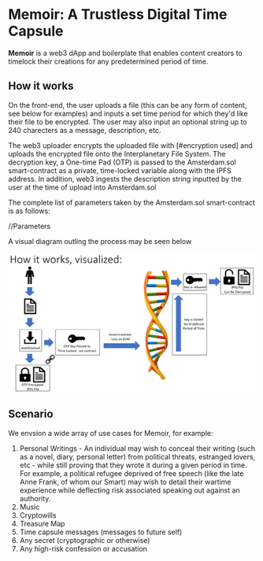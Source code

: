 # Memoir: A Trustless Digital Time Capsule

<b>Memoir</b> is a web3 dApp and boilerplate that enables content creators to timelock their creations for any predetermined period of time.

## How it works

On the front-end, the user uploads a file (this can be any form of content, see below for examples) and inputs a set time period for which they'd like their file to be encrypted.  The user may also input an optional string up to 240 charecters as a message, description, etc.

The web3 uploader encrypts the uploaded file with [#encryption used] and uploads the encrypted file onto the Interplanetary File System.  The decryption key, a One-time Pad (OTP) is passed to the Amsterdam.sol smart-contract as a private, time-locked variable along with the IPFS address.  In addition, web3 ingests the description string inputted by the user at the time of upload into Amsterdam.sol

The complete list of parameters taken by the Amsterdam.sol smart-contract is as follows:

//Parameters

A visual diagram outling the process may be seen below

![Memoir Diagram](https://github.com/emcd173/EminenceAlignment/blob/master/MemoirDiagram.PNG)

## Scenario

We envsion a wide array of use cases for Memoir, for example:
1. Personal Writings - An individual may wish to conceal their writing (such as a novel, diary, personal letter) from political threats, estranged lovers, etc - while still proving that they wrote it during a given period in time.  For example, a political refugee deprived of free speech (like the late Anne Frank, of whom our Smart) may wish to detail their wartime experience while deflecting risk associated speaking out against an authority.  
2. Music
3. Cryptowills
4. Treasure Map
5. Time capsule messages (messages to future self)
6. Any secret (cryptographic or otherwise)
7. Any high-risk confession or accusation
